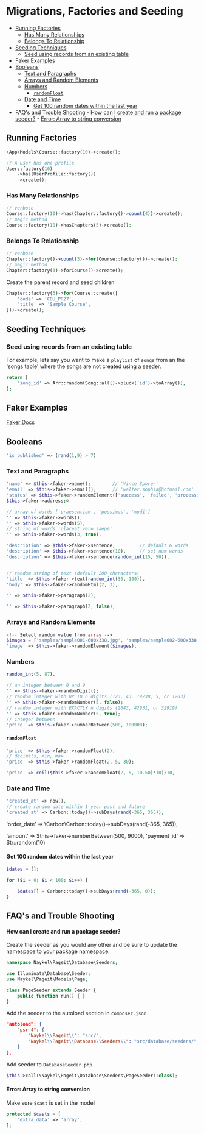 # Migrations, Factories and Seeding

<!-- MarkdownTOC -->

- [Running Factories](#running-factories)
    - [Has Many Relationships](#has-many-relationships)
    - [Belongs To Relationship](#belongs-to-relationship)
- [Seeding Techniques](#seeding-techniques)
    - [Seed using records from an existing table](#seed-using-records-from-an-existing-table)
- [Faker Examples](#faker-examples)
- [Booleans](#booleans)
    - [Text and Paragraphs](#text-and-paragraphs)
    - [Arrays and Random Elements](#arrays-and-random-elements)
    - [Numbers](#numbers)
        - [`randomFloat`](#randomfloat)
    - [Date and Time](#date-and-time)
        - [Get 100 random dates within the last year](#get-100-random-dates-within-the-last-year)
- [FAQ's and Trouble Shooting](#faqs-and-trouble-shooting)
        - [How can I create and run a package seeder?](#how-can-i-create-and-run-a-package-seeder)
        - [Error: Array to string conversion](#error-array-to-string-conversion)

<!-- /MarkdownTOC -->


<a id="running-factories"></a>
## Running Factories

```php
\App\Models\Course::factory(10)->create();
```

```php
// A user has one profile
User::factory(10)
    ->has(UserProfile::factory())
    ->create();
```

<a id="has-many-relationships"></a>
### Has Many Relationships

```php
// verbose
Course::factory(10)->has(Chapter::factory()->count(4))->create();
// magic method
Course::factory(10)->hasChapters(5)->create();
```
<a id="belongs-to-relationship"></a>
### Belongs To Relationship

```php
// verbose
Chapter::factory()->count(3)->for(Course::factory())->create();
// magic method
Chapter::factory(3)->forCourse()->create();

```


Create the parent record and seed children

```php
Chapter::factory(3)->for(Course::create([
    'code' => 'COU_PR27',
    'title' => 'Sample Course',
]))->create();
```

<a id="seeding-techniques"></a>
## Seeding Techniques

<a id="seed-using-records-from-an-existing-table"></a>
### Seed using records from an existing table

For example, lets say you want to make a `playlist` of `songs` from an the 'songs table' where the
songs are not created using a seeder.


```php
return [
    'song_id' => Arr::random(Song::all()->pluck('id')->toArray()),
];
```



<a id="faker-examples"></a>
## Faker Examples

[Faker Docs](https://fakerphp.github.io/)

## Booleans

```php
'is_published' => (rand(1,9) > 7)
```

<a id="text-and-paragraphs"></a>
### Text and Paragraphs

```php
'name' => $this->faker->name();        // 'Vince Sporer'
'email' => $this->faker->email();      // 'walter.sophia@hotmail.com'
'status' => $this->faker->randomElement(['success', 'failed', 'processing']),
$this->faker->address;☺

// array of words ['praesentium', 'possimus', 'modi']
'' => $this->faker->words(),
'' => $this->faker->words(5),
// string of words 'placeat vero saepe'
'' => $this->faker->words(3, true),

'description' => $this->faker->sentence,         // default 6 words
'description' => $this->faker->sentence(10),     // set num words
'description' => $this->faker->sentence(random_int(15, 50)),


// random string of text (default 200 characters)
'title' => $this->faker->text(random_int(30, 100)),
'body' => $this->faker->randomHtml(2, 3),

'' => $this->faker->paragraph(2);

'' => $this->faker->paragraph(2, false);


```

<a id="arrays-and-random-elements"></a>
### Arrays and Random Elements

```php
<!-- Select random value from array -->
$images = ['samples/sample001-600x338.jpg', 'samples/sample002-600x338.jpg', 'samples/sample003-600x338.jpg'];
'image' => $this->faker->randomElement($images),
```

<a id="numbers"></a>
### Numbers

```php
random_int(5, 87),

// an integer between 0 and 9
'' => $this->faker->randomDigit();
// random integer with UP TO n digits (123, 43, 19238, 5, or 1203)
'' => $this->faker->randomNumber(5, false);
// random integer with EXACTLY n digits (2643, 42931, or 32919)
'' => $this->faker->randomNumber(5, true);
// integer between
'price' => $this->faker->numberBetween(500, 100000);

```
#### `randomFloat`

```php
'price' => $this->faker->randomFloat(2),
// decimals, min, max
'price' => $this->faker->randomFloat(2, 5, 30);

'price' => ceil($this->faker->randomFloat(2, 5, 10.50)*10)/10,

```

<a id="date-and-time"></a>
### Date and Time

```php
'created_at' => now(),
// create random date within 1 year past and future
'created_at' => Carbon::today()->subDays(rand(-365, 365)),
```

'order_date' => \Carbon\Carbon::today()->subDays(rand(-365, 365)),

'amount' => $this->faker->numberBetween(500, 9000),
'payment_id' => Str::random(10)


#### Get 100 random dates within the last year

```php
$dates = [];

for ($i = 0; $i < 100; $i++) {

    $dates[] = Carbon::today()->subDays(rand(-365, 0));
}
```

<a id="faqs-and-trouble-shooting"></a>
## FAQ's and Trouble Shooting

<a id="how-can-i-create-and-run-a-package-seeder"></a>
#### How can I create and run a package seeder?

Create the seeder as you would any other and be sure to update the namespace to your package namespace.

```php
namespace Naykel\Pageit\Database\Seeders;

use Illuminate\Database\Seeder;
use Naykel\Pageit\Models\Page;

class PageSeeder extends Seeder {
    public function run() { }
}
```

Add the seeder to the autoload section in `composer.json`

``` json
"autoload": {
    "psr-4": {
        "Naykel\\Pageit\\": "src/",
        "Naykel\\Pageit\\Database\\Seeders\\": "src/database/seeders/"
    }
},
```

Add seeder to `DatabaseSeeder.php`

```php
$this->call(\Naykel\Pageit\Database\Seeders\PageSeeder::class);
```

<a id="error-array-to-string-conversion"></a>
#### Error: Array to string conversion

Make sure `$cast` is set in the model

```php
protected $casts = [
    'extra_data' => 'array',
];
```
